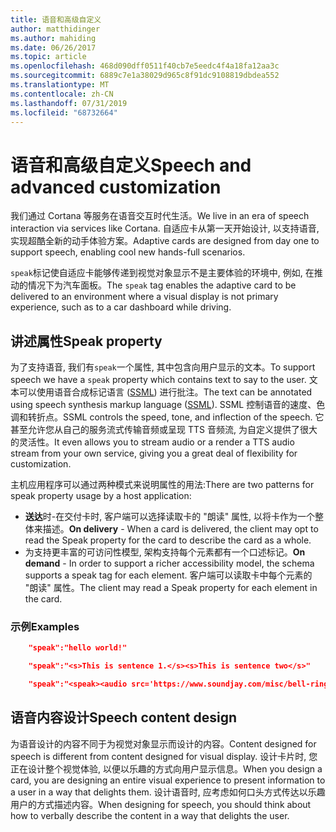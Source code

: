```yaml
---
title: 语音和高级自定义
author: matthidinger
ms.author: mahiding
ms.date: 06/26/2017
ms.topic: article
ms.openlocfilehash: 468d090dff0511f40cb7e5eedc4f4a18fa12aa3c
ms.sourcegitcommit: 6889c7e1a38029d965c8f91dc9108819dbdea552
ms.translationtype: MT
ms.contentlocale: zh-CN
ms.lasthandoff: 07/31/2019
ms.locfileid: "68732664"
---
```

# <a name="speech-and-advanced-customization"></a><span data-ttu-id="f5c10-102">语音和高级自定义</span><span class="sxs-lookup"><span data-stu-id="f5c10-102">Speech and advanced customization</span></span>
<span data-ttu-id="f5c10-103">我们通过 Cortana 等服务在语音交互时代生活。</span><span class="sxs-lookup"><span data-stu-id="f5c10-103">We live in an era of speech interaction via services like Cortana.</span></span>  <span data-ttu-id="f5c10-104">自适应卡从第一天开始设计, 以支持语音, 实现超酷全新的动手体验方案。</span><span class="sxs-lookup"><span data-stu-id="f5c10-104">Adaptive cards are designed from day one to support speech, enabling cool new hands-full scenarios.</span></span>

<span data-ttu-id="f5c10-105">`speak`标记使自适应卡能够传递到视觉对象显示不是主要体验的环境中, 例如, 在推动的情况下为汽车面板。</span><span class="sxs-lookup"><span data-stu-id="f5c10-105">The `speak` tag enables the adaptive card to be delivered to an environment where a visual display is not primary experience, such as to a car dashboard while driving.</span></span> 

## <a name="speak-property"></a><span data-ttu-id="f5c10-106">讲述属性</span><span class="sxs-lookup"><span data-stu-id="f5c10-106">Speak property</span></span>
<span data-ttu-id="f5c10-107">为了支持语音, 我们有`speak`一个属性, 其中包含向用户显示的文本。</span><span class="sxs-lookup"><span data-stu-id="f5c10-107">To support speech we have a `speak` property which contains text to say to the user.</span></span> <span data-ttu-id="f5c10-108">文本可以使用语音合成标记语言 ([SSML](https://msdn.microsoft.com/en-us/library/office/hh361578)) 进行批注。</span><span class="sxs-lookup"><span data-stu-id="f5c10-108">The text can be annotated using speech synthesis markup language ([SSML](https://msdn.microsoft.com/en-us/library/office/hh361578)).</span></span> <span data-ttu-id="f5c10-109">SSML 控制语音的速度、色调和转折点。</span><span class="sxs-lookup"><span data-stu-id="f5c10-109">SSML controls the speed, tone, and inflection of the speech.</span></span>  <span data-ttu-id="f5c10-110">它甚至允许您从自己的服务流式传输音频或呈现 TTS 音频流, 为自定义提供了很大的灵活性。</span><span class="sxs-lookup"><span data-stu-id="f5c10-110">It even allows you to stream audio or a render a TTS audio stream from your own service, giving you a great deal of flexibility for customization.</span></span>

<span data-ttu-id="f5c10-111">主机应用程序可以通过两种模式来说明属性的用法:</span><span class="sxs-lookup"><span data-stu-id="f5c10-111">There are two patterns for speak property usage by a host application:</span></span>

* <span data-ttu-id="f5c10-112">**送达**时-在交付卡时, 客户端可以选择读取卡的 "朗读" 属性, 以将卡作为一个整体来描述。</span><span class="sxs-lookup"><span data-stu-id="f5c10-112">**On delivery** - When a card is delivered, the client may opt to read the Speak property for the card to describe the card as a whole.</span></span>
* <span data-ttu-id="f5c10-113">为支持更丰富的可访问性模型, 架构支持每个元素都有一个口述标记。</span><span class="sxs-lookup"><span data-stu-id="f5c10-113">**On demand** - In order to support a richer accessibility model, the schema supports a speak tag for each element.</span></span> <span data-ttu-id="f5c10-114">客户端可以读取卡中每个元素的 "朗读" 属性。</span><span class="sxs-lookup"><span data-stu-id="f5c10-114">The client may read a Speak property  for each element in the card.</span></span>

### <a name="examples"></a><span data-ttu-id="f5c10-115">示例</span><span class="sxs-lookup"><span data-stu-id="f5c10-115">Examples</span></span>

```json
    "speak":"hello world!"

    "speak":"<s>This is sentence 1.</s><s>This is sentence two</s>"

    "speak":"<speak><audio src='https://www.soundjay.com/misc/bell-ringing-04.mp3'/><s>Time to wake up!</s></speak>"
```

## <a name="speech-content-design"></a><span data-ttu-id="f5c10-116">语音内容设计</span><span class="sxs-lookup"><span data-stu-id="f5c10-116">Speech content design</span></span>

<span data-ttu-id="f5c10-117">为语音设计的内容不同于为视觉对象显示而设计的内容。</span><span class="sxs-lookup"><span data-stu-id="f5c10-117">Content designed for speech is different from content designed for visual display.</span></span> <span data-ttu-id="f5c10-118">设计卡片时, 您正在设计整个视觉体验, 以便以乐趣的方式向用户显示信息。</span><span class="sxs-lookup"><span data-stu-id="f5c10-118">When you design a card, you are designing an entire visual experience to present information to a user in a way that delights them.</span></span> <span data-ttu-id="f5c10-119">设计语音时, 应考虑如何口头方式传达以乐趣用户的方式描述内容。</span><span class="sxs-lookup"><span data-stu-id="f5c10-119">When designing for speech, you should think about how to verbally describe the content in a way that delights the user.</span></span>  
